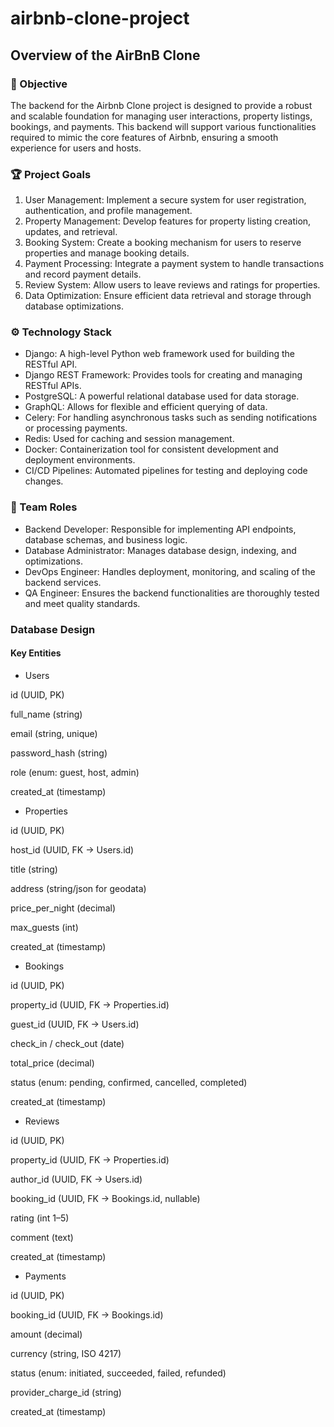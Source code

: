# airbnb-clone-project
## Overview of the AirBnB Clone
### 🚀 Objective
The backend for the Airbnb Clone project is designed to provide a robust and scalable foundation for managing user interactions, property listings, bookings, and payments. This backend will support various functionalities required to mimic the core features of Airbnb, ensuring a smooth experience for users and hosts.

### 🏆 Project Goals
1. User Management: Implement a secure system for user registration, authentication, and profile management.
2. Property Management: Develop features for property listing creation, updates, and retrieval.
3. Booking System: Create a booking mechanism for users to reserve properties and manage booking details.
4. Payment Processing: Integrate a payment system to handle transactions and record payment details.
5. Review System: Allow users to leave reviews and ratings for properties.
6. Data Optimization: Ensure efficient data retrieval and storage through database optimizations.

### ⚙️ Technology Stack
* Django: A high-level Python web framework used for building the RESTful API.
* Django REST Framework: Provides tools for creating and managing RESTful APIs.
* PostgreSQL: A powerful relational database used for data storage.
* GraphQL: Allows for flexible and efficient querying of data.
* Celery: For handling asynchronous tasks such as sending notifications or processing payments.
* Redis: Used for caching and session management.
* Docker: Containerization tool for consistent development and deployment environments.
* CI/CD Pipelines: Automated pipelines for testing and deploying code changes.
### 👥 Team Roles
* Backend Developer: Responsible for implementing API endpoints, database schemas, and business logic.
* Database Administrator: Manages database design, indexing, and optimizations.
* DevOps Engineer: Handles deployment, monitoring, and scaling of the backend services.
* QA Engineer: Ensures the backend functionalities are thoroughly tested and meet quality standards.


### Database Design
#### Key Entities

* Users

id (UUID, PK)

full_name (string)

email (string, unique)

password_hash (string)

role (enum: guest, host, admin)

created_at (timestamp)


* Properties

id (UUID, PK)

host_id (UUID, FK → Users.id)

title (string)

address (string/json for geodata)

price_per_night (decimal)

max_guests (int)

created_at (timestamp)


* Bookings

id (UUID, PK)

property_id (UUID, FK → Properties.id)

guest_id (UUID, FK → Users.id)

check_in / check_out (date)

total_price (decimal)

status (enum: pending, confirmed, cancelled, completed)

created_at (timestamp)


* Reviews

id (UUID, PK)

property_id (UUID, FK → Properties.id)

author_id (UUID, FK → Users.id)

booking_id (UUID, FK → Bookings.id, nullable)

rating (int 1–5)

comment (text)

created_at (timestamp)


* Payments

id (UUID, PK)

booking_id (UUID, FK → Bookings.id)

amount (decimal)

currency (string, ISO 4217)

status (enum: initiated, succeeded, failed, refunded)

provider_charge_id (string)

created_at (timestamp)
